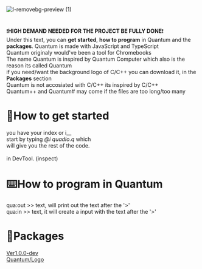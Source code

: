 ![I-removebg-preview (1)](https://github.com/user-attachments/assets/bad65f32-c9fa-48f6-a669-a59897a00e2c)


# 
❗**HIGH DEMAND NEEDED FOR THE PROJECT BE FULLY DONE**❗<br />
Under this text, you can **get started**, **how to program** in Quantum and the **packages**.
Quantum is made with JavaScript and TypeScript <br />
Quantum originaly would've been a tool for Chromebooks <br />
The name Quantum is inspired by Quantum Computer which also is the reason its called Quantum <br />
if you need/want the background logo of C/C++ you can download it, in the **Packages** section <br />
Quantum is not accosiated with C/C++ its inspired by C/C++ <br />
Quantum++ and Quantum# may come if the files are too long/too many <br />

# 🚀How to get started
  you have your index or i__ <br />
  start by typing *@i quadio.q* which <br />
  will give you the rest of the code. <br />
   <br />
  in DevTool. (inspect)

# ⌨️How to program in Quantum
  qua:out >> text, will print out the text after the '>' <br />
  qua:in >> text, it will create a input with the text after the '>' <br />


# 📂Packages
 [Ver1.0.0-dev](https://github.com/seba495g/Quantum/releases/tag/Quantum%2Fv1.0.0) <br />
 [Quantum/Logo](https://github.com/seba495g/Quantum/releases/tag/Quantum%2Fbackground_-logo)
